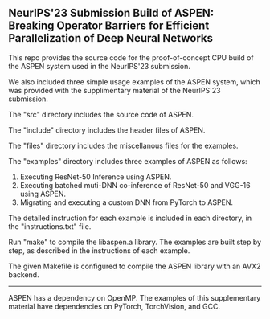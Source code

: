 ## NeurIPS'23 Submission Build of ASPEN: Breaking Operator Barriers for Efficient Parallelization of Deep Neural Networks

This repo provides the source code for the proof-of-concept CPU build of the ASPEN system used in the NeurIPS'23 submission.

We also included three simple usage examples of the ASPEN system, which was provided with the supplimentary material of the NeurIPS'23 submission.

The "src" directory includes the source code of ASPEN. 

The "include" directory includes the header files of ASPEN. 

The "files" directory includes the miscellanous files for the examples.

The "examples" directory includes three examples of ASPEN as follows:

1. Executing ResNet-50 Inference using ASPEN.
2. Executing batched muti-DNN co-inference of ResNet-50 and VGG-16 using ASPEN.
3. Migrating and executing a custom DNN from PyTorch to ASPEN.

The detailed instruction for each example is included in each directory, in the "instructions.txt" file.

Run "make" to compile the libaspen.a library. The examples are built step by step, as described in the instructions of each example.

The given Makefile is configured to compile the ASPEN library with an AVX2 backend.

---

ASPEN has a dependency on OpenMP. The examples of this supplementary material have dependencies on PyTorch, TorchVision, and GCC.
